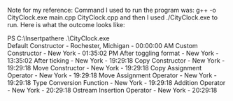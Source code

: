 Note for my reference:
Command I used to run the program was: g++ -o CityClock.exe main.cpp CityClock.cpp
and then I used ./CityClock.exe to run.
Here is what the outcome looks like:

PS C:\Insertpathere .\CityClock.exe   
Default Constructor - Rochester, Michigan - 00:00:00 AM
Custom Constructor - New York - 01:35:02 PM
After toggling format - New York - 13:35:02
After ticking - New York - 19:29:18
Copy Constructor - New York - 19:29:18
Move Constructor - New York - 19:29:18
Copy Assignment Operator - New York - 19:29:18
Move Assignment Operator - New York - 19:29:18
Type Conversion Function - New York - 19:29:18
Addition Operator - New York - 20:29:18
Ostream Insertion Operator - New York - 20:29:18
